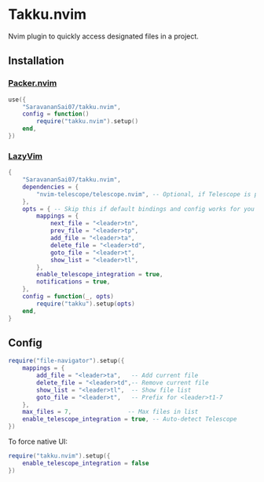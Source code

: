 # Takku.nvim

Nvim plugin to quickly access designated files in a project.

## Installation

### [Packer.nvim](https://github.com/wbthomason/packer.nvim)
```lua
use({
    "SaravananSai07/takku.nvim",
    config = function()
        require("takku.nvim").setup()
    end,
})
```

### [LazyVim](https://github.com/LazyVim/LazyVim)
```lua
{
    "SaravananSai07/takku.nvim",
    dependencies = {
        "nvim-telescope/telescope.nvim", -- Optional, if Telescope is preferred for viewing / modifying the lists
    },
    opts = { -- Skip this if default bindings and config works for you
        mappings = {
            next_file = "<leader>tn",
            prev_file = "<leader>tp",
            add_file = "<leader>ta",
            delete_file = "<leader>td",
            goto_file = "<leader>t",
            show_list = "<leader>tl",
        },
        enable_telescope_integration = true,
        notifications = true,
    },
    config = function(_, opts)
        require("takku").setup(opts)
    end,
}
```

## Config
```lua
require("file-navigator").setup({
    mappings = {
        add_file = "<leader>ta",   -- Add current file
        delete_file = "<leader>td",-- Remove current file
        show_list = "<leader>tl",  -- Show file list
        goto_file = "<leader>t",   -- Prefix for <leader>t1-7
    },
    max_files = 7,                -- Max files in list
    enable_telescope_integration = true, -- Auto-detect Telescope
})
```

To force native UI:
```lua
require("takku.nvim").setup({
    enable_telescope_integration = false
})
```
